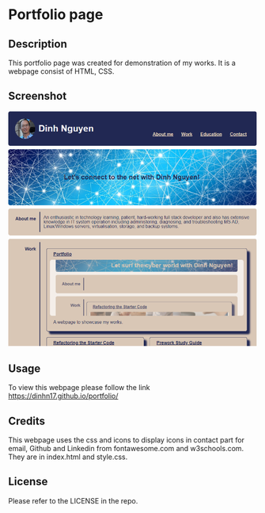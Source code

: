 # Portfolio page

## Description

This portfolio page was created for demonstration of my works. It is a webpage consist of HTML, CSS.

## Screenshot

![Screenshot](./assets/images/Screenshot.PNG)

## Usage

To view this webpage please follow the link https://dinhn17.github.io/portfolio/

## Credits

This webpage uses the css and icons to display icons in contact part for email, Github and Linkedin from fontawesome.com and w3schools.com. They are in index.html and style.css.

## License

Please refer to the LICENSE in the repo.
